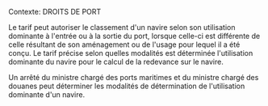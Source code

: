 Contexte: DROITS DE PORT

Le tarif peut autoriser le classement d'un navire selon son utilisation dominante à l'entrée ou à la sortie du port, lorsque celle-ci est différente de celle résultant de son aménagement ou de l'usage pour lequel il a été conçu. Le tarif précise selon quelles modalités est déterminée l'utilisation dominante du navire pour le calcul de la redevance sur le navire.

Un arrêté du ministre chargé des ports maritimes et du ministre chargé des douanes peut déterminer les modalités de détermination de l'utilisation dominante d'un navire.
